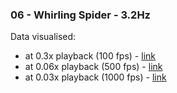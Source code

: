 ### 06 - Whirling Spider - 3.2Hz
Data visualised:
- at 0.3x playback (100 fps) - [link](https://www.youtube.com/watch?v=0fPIs3eReoo)
- at 0.06x playback (500 fps) - [link](https://www.youtube.com/watch?v=tfkJPhfbH0M)
- at 0.03x playback (1000 fps) - [link](https://www.youtube.com/watch?v=OHjNZRowd8g)